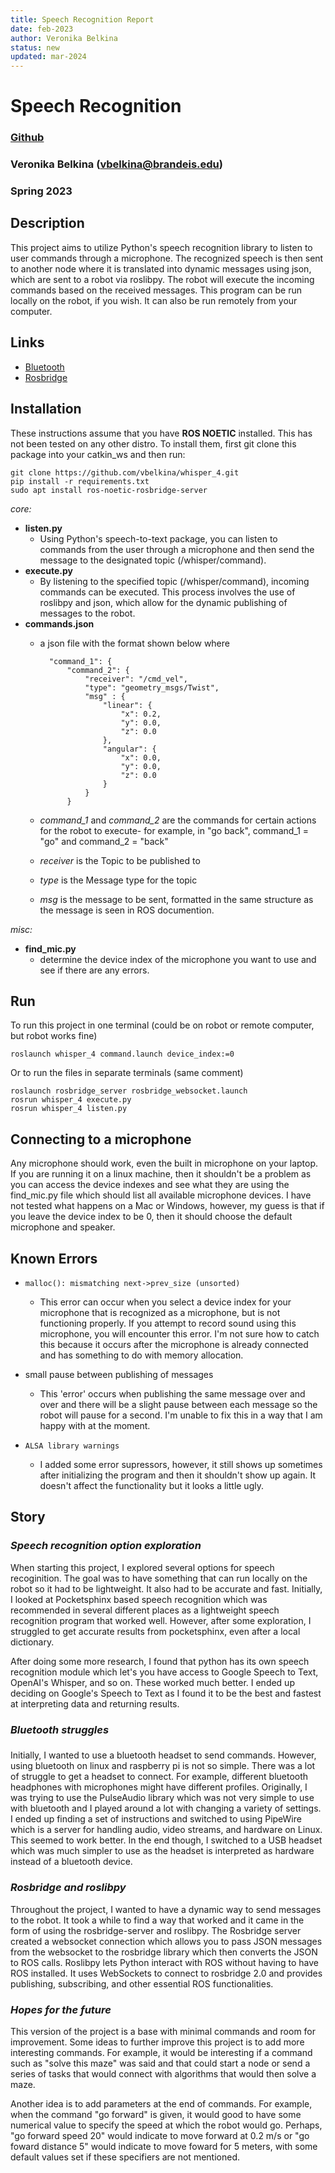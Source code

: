 ```yaml
---
title: Speech Recognition Report
date: feb-2023
author: Veronika Belkina
status: new
updated: mar-2024 
---
```

# Speech Recognition

### [Github](https://github.com/campusrover/speech_recognition)
### Veronika Belkina (vbelkina@brandeis.edu)
### Spring 2023 

## **Description**

This project aims to utilize Python's speech recognition library to listen to user commands through a microphone. The recognized speech is then sent to another node where it is translated into dynamic messages using json, which are sent to a robot via roslibpy. The robot will execute the incoming commands based on the received messages. This program can be run locally on the robot, if you wish. It can also be run remotely from your computer. 

## **Links**

- [Bluetooth](https://github.com/campusrover/labnotebook/blob/master/faq/bluetooth.md)
- [Rosbridge](https://github.com/campusrover/labnotebook/blob/master/faq/rosbridge.md)

## **Installation**

These instructions assume that you have **ROS NOETIC** installed. This has not been tested on any other distro. To install them, first git clone this package into your catkin_ws and then run: 

```
git clone https://github.com/vbelkina/whisper_4.git
pip install -r requirements.txt
sudo apt install ros-noetic-rosbridge-server
```

*core:*

- **listen.py**
    - Using Python's speech-to-text package, you can listen to commands from the user through a microphone and then send the message to the designated topic (/whisper/command).
- **execute.py**
    - By listening to the specified topic (/whisper/command), incoming commands can be executed. This process involves the use of roslibpy and json, which allow for the dynamic publishing of messages to the robot.
- **commands.json**
    - a json file with the format shown below where 

            "command_1": {
                "command_2": { 
                    "receiver": "/cmd_vel",
                    "type": "geometry_msgs/Twist",
                    "msg" : {
                        "linear": {
                            "x": 0.2,
                            "y": 0.0,
                            "z": 0.0
                        },
                        "angular": {
                            "x": 0.0,
                            "y": 0.0,
                            "z": 0.0
                        }
                    }
                }
    - *command_1* and *command_2* are the commands for certain actions for the robot to execute- for example, in "go back", command_1 = "go" and command_2 = "back"
    - *receiver* is the Topic to be published to 
    - *type* is the Message type for the topic
    - *msg* is the message to be sent, formatted in the same structure as the message is seen in ROS documention. 

*misc:* 

- **find_mic.py**
    - determine the device index of the microphone you want to use and see if there are any errors. 

## **Run**

To run this project in one terminal (could be on robot or remote computer, but robot works fine)

    roslaunch whisper_4 command.launch device_index:=0 

Or to run the files in separate terminals (same comment)

    roslaunch rosbridge_server rosbridge_websocket.launch
    rosrun whisper_4 execute.py
    rosrun whisper_4 listen.py

## **Connecting to a microphone**

Any microphone should work, even the built in microphone on your laptop. If you are running it on a linux machine, then it shouldn't be a problem as you can access the device indexes and see what they are using the find_mic.py file which should list all available microphone devices. 
I have not tested what happens on a Mac or Windows, however, my guess is that if you leave the device index to be 0, then it should choose the default microphone and speaker. 


## **Known Errors**

- `malloc(): mismatching next->prev_size (unsorted)` 
    - This error can occur when you select a device index for your microphone that is recognized as a microphone, but is not functioning properly. If you attempt to record sound using this microphone, you will encounter this error. I'm not sure how to catch this because it occurs after the microphone is already connected and has something to do with memory allocation. 

- small pause between publishing of messages
    - This 'error' occurs when publishing the same message over and over and there will be a slight pause between each message so the robot will pause for a second. I'm unable to fix this in a way that I am happy with at the moment. 

- `ALSA library warnings` 
    - I added some error supressors, however, it still shows up sometimes after initializing the program and then it shouldn't show up again. It doesn't affect the functionality but it looks a little ugly. 

## **Story**

### *Speech recognition option exploration*

When starting this project, I explored several options for speech recoginition. The goal was to have something that can run locally on the robot so it had to be lightweight. It also had to be accurate and fast. Initially, I looked at Pocketsphinx based speech recognition which was recommended in several different places as a lightweight speech recognition program that worked well. However, after some exploration, I struggled to get accurate results from pocketsphinx, even after a local dictionary. 

After doing some more research, I found that python has its own speech recognition module which let's you have access to Google Speech to Text, OpenAI's Whisper, and so on. These worked much better. I ended up deciding on Google's Speech to Text as I found it to be the best and fastest at interpreting data and returning results.  

### *Bluetooth struggles*
### 

Initially, I wanted to use a bluetooth headset to send commands. However, using bluetooth on linux and raspberry pi is not so simple. There was a lot of struggle to get a headset to connect. For example, different bluetooth headphones with microphones might have different profiles. Originally, I was trying to use the PulseAudio library which was not very simple to use with bluetooth and I played around a lot with changing a variety of settings. I ended up finding a set of instructions and switched to using PipeWire which is a server for handling audio, video streams, and hardware on Linux. This seemed to work better. In the end though, I switched to a USB headset which was much simpler to use as the headset is interpreted as hardware instead of a bluetooth device. 

### *Rosbridge and roslibpy*

Throughout the project, I wanted to have a dynamic way to send messages to the robot. It took a while to find a way that worked and it came in the form of using the rosbridge-server and roslibpy. The Rosbridge server created a websocket connection which allows you to pass JSON messages from the websocket to the rosbridge library which then converts the JSON to ROS calls. Roslibpy lets Python interact with ROS without having to have ROS installed. It uses WebSockets to connect to rosbridge 2.0 and provides publishing, subscribing, and other essential ROS functionalities. 

### *Hopes for the future*

This version of the project is a base with minimal commands and room for improvement. Some ideas to further improve this project is to add more interesting commands. For example, it would be interesting if a command such as "solve this maze" was said and that could start a node or send a series of tasks that would connect with algorithms that would then solve a maze. 

Another idea is to add parameters at the end of commands. For example, when the command "go forward" is given, it would good to have some numerical value to specify the speed at which the robot would go. Perhaps, "go forward speed 20" would indicate to move forward at 0.2 m/s or "go foward distance 5" would indicate to move foward for 5 meters, with some default values set if these specifiers are not mentioned. 
